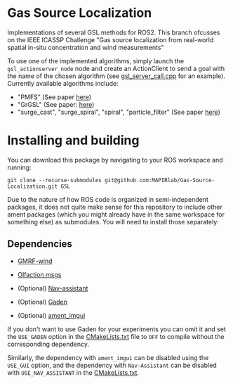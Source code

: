 # Gas Source Localization
Implementations of several GSL methods for ROS2.
This branch ofcusses on the IEEE ICASSP Challenge "Gas source localization from real-world spatial in-situ concentration and wind measurements"

To use one of the implemented algorithms, simply launch the `gsl_actionserver_node` node and create an ActionClient to send a goal with the name of the chosen algorithm (see [gsl_server_call.cpp](gsl_server/src/gsl_server_call.cpp) for an example).
Currently available algorithms include:


- "PMFS" (See paper [here](https://ieeexplore.ieee.org/document/10592836))
- "GrGSL" (See paper: [here](https://ieeexplore.ieee.org/document/9347683))
- "surge_cast", "surge_spiral", "spiral", "particle_filter" (See paper [here](https://dl.acm.org/doi/10.1145/3378184.3378220))

# Installing and building
You can download this package by navigating to your ROS workspace and running:

`git clone --recurse-submodules git@github.com:MAPIRlab/Gas-Source-Localization.git GSL`

Due to the nature of how ROS code is organized in semi-independent packages, it does not quite make sense for this repository to include other ament packages (which you might already have in the same workspace for something else) as submodules. You will need to install those separately:

## Dependencies

- [GMRF-wind](https://github.com/MAPIRlab/GMRF-wind)
- [Olfaction msgs](https://github.com/MAPIRlab/olfaction_msgs)

- (Optional) [Nav-assistant](https://github.com/MAPIRlab/navigation-assistant)
- (Optional) [Gaden](https://github.com/MAPIRlab/gaden)
- (Optional) [ament_imgui](https://github.com/PepeOjeda/ament_imgui)


If you don't want to use Gaden for your experiments you can omit it and set the `USE_GADEN` option in the [CMakeLists.txt](gsl_server/CMakeLists.txt) file to `OFF` to compile without the corresponding dependency.

Similarly, the dependency with `ament_imgui` can be disabled using the `USE_GUI` option, and the dependency with `Nav-Assistant` can be disabled with `USE_NAV_ASSISTANT` in the [CMakeLists.txt](gsl_server/CMakeLists.txt).
